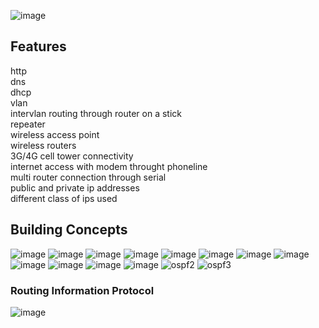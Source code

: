 ![image](https://github.com/anuragGUPTA2235/COMPUTER-NETWORK/assets/161227082/ade9b385-9f9e-4e82-8ac1-0f59dcf872e3)
## Features
http </br>
dns</br>
dhcp</br>
vlan</br>
intervlan routing through router on a stick</br>
repeater</br>
wireless access point</br>
wireless routers</br>
3G/4G cell tower connectivity</br>
internet access with modem throught phoneline</br>
multi router connection through serial</br>
public and private ip addresses</br>
different class of ips used
<BR/>
## Building Concepts
![image](https://github.com/anuragGUPTA2235/COMPUTER-NETWORK/assets/161227082/fe620d18-e531-4059-84f7-e58022e90d13)
![image](https://github.com/anuragGUPTA2235/COMPUTER-NETWORK/assets/161227082/306c3814-c8d9-481c-bd2a-b514724db48f)
![image](https://github.com/anuragGUPTA2235/COMPUTER-NETWORK/assets/161227082/fdbdb8a0-8649-4795-8a8e-f2a07d072f15)
![image](https://github.com/anuragGUPTA2235/COMPUTER-NETWORK/assets/161227082/32a0c200-6f45-4e4c-9472-58705a607b98)
![image](https://github.com/anuragGUPTA2235/COMPUTER-NETWORK/assets/161227082/3a441944-955c-4937-be1a-d589f76a3e2e)
![image](https://github.com/anuragGUPTA2235/COMPUTER-NETWORK/assets/161227082/ee4ef788-0a7b-4df8-b73a-71b925634b0f)
![image](https://github.com/anuragGUPTA2235/COMPUTER-NETWORK/assets/161227082/8ea77cfa-d274-486d-817b-2db987962e37)
![image](https://github.com/anuragGUPTA2235/COMPUTER-NETWORK/assets/161227082/f78959b2-11ca-467f-8449-f04c55cd9b51)
![image](https://github.com/anuragGUPTA2235/COMPUTER-NETWORK/assets/161227082/411a4aa4-3edf-4bf4-8a68-ae9ae7a22d53)
![image](https://github.com/anuragGUPTA2235/COMPUTER-NETWORK/assets/161227082/d13a778a-8552-4cda-888a-f21312b040bb)
![image](https://github.com/anuragGUPTA2235/COMPUTER-NETWORK/assets/161227082/168d3fff-c44a-405d-9ebb-1f8bb6220611)
![image](https://github.com/anuragGUPTA2235/COMPUTER-NETWORK/assets/161227082/dd35082e-ca4d-4206-94a2-35a2efecfe82)
![ospf2](https://github.com/anuragGUPTA2235/COMPUTER-NETWORK/assets/161227082/b6b34ac6-9f8d-44e9-b5a2-0e9fcbabf668)
![ospf3](https://github.com/anuragGUPTA2235/COMPUTER-NETWORK/assets/161227082/fb6d6da8-c2a6-48c2-94a4-97764b27b78a)
### Routing Information Protocol
![image](https://github.com/anuragGUPTA2235/COMPUTER-NETWORK/assets/161227082/381c2de0-b9b6-4dab-a9e9-cf3fe671ce15)













